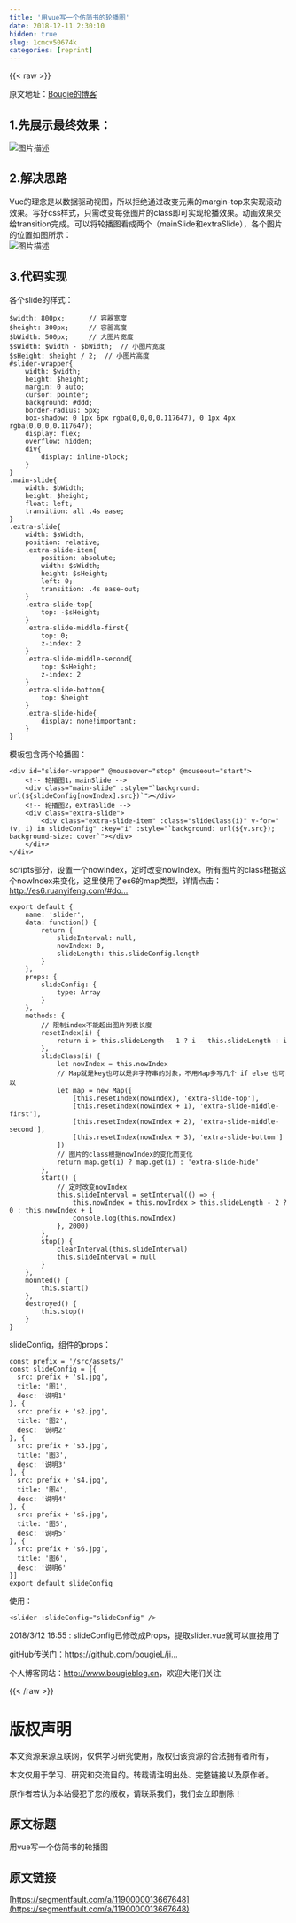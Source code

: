 ```yaml
---
title: '用vue写一个仿简书的轮播图' 
date: 2018-12-11 2:30:10
hidden: true
slug: 1cmcv50674k
categories: [reprint]
---
```


{{< raw >}}

                    
<p>原文地址：<a href="http://bougieblog.cn/article/Qk9VNkdJRQ.html" rel="nofollow noreferrer" target="_blank">Bougie的博客</a></p>
<h2 id="articleHeader0">1.先展示最终效果：</h2>
<p><span class="img-wrap"><img data-src="/img/bV5vD2?w=823&amp;h=317" src="https://static.alili.tech/img/bV5vD2?w=823&amp;h=317" alt="图片描述" title="图片描述" style="cursor: pointer; display: inline;"></span></p>
<h2 id="articleHeader1">2.解决思路</h2>
<p>Vue的理念是以数据驱动视图，所以拒绝通过改变元素的margin-top来实现滚动效果。写好css样式，只需改变每张图片的class即可实现轮播效果。动画效果交给transition完成。可以将轮播图看成两个（mainSlide和extraSlide），各个图片的位置如图所示：<br><span class="img-wrap"><img data-src="/img/bV5vFy?w=1457&amp;h=1091" src="https://static.alili.tech/img/bV5vFy?w=1457&amp;h=1091" alt="图片描述" title="图片描述" style="cursor: pointer; display: inline;"></span></p>
<h2 id="articleHeader2">3.代码实现</h2>
<p>各个slide的样式：</p>
<div class="widget-codetool" style="display:none;">
      <div class="widget-codetool--inner">
      <span class="selectCode code-tool" data-toggle="tooltip" data-placement="top" title="" data-original-title="全选"></span>
      <span type="button" class="copyCode code-tool" data-toggle="tooltip" data-placement="top" data-clipboard-text="$width: 800px;      // 容器宽度
$height: 300px;     // 容器高度
$bWidth: 500px;     // 大图片宽度
$sWidth: $width - $bWidth;  // 小图片宽度
$sHeight: $height / 2;  // 小图片高度
#slider-wrapper{
    width: $width;
    height: $height;
    margin: 0 auto;
    cursor: pointer;
    background: #ddd;
    border-radius: 5px;
    box-shadow: 0 1px 6px rgba(0,0,0,0.117647), 0 1px 4px rgba(0,0,0,0.117647);
    display: flex;
    overflow: hidden;
    div{
        display: inline-block;
    }
}
.main-slide{
    width: $bWidth;
    height: $height;
    float: left;
    transition: all .4s ease;
}
.extra-slide{
    width: $sWidth;
    position: relative;
    .extra-slide-item{
        position: absolute;
        width: $sWidth;
        height: $sHeight;
        left: 0;
        transition: .4s ease-out;
    }
    .extra-slide-top{
        top: -$sHeight;
    }
    .extra-slide-middle-first{
        top: 0;
        z-index: 2
    }
    .extra-slide-middle-second{
        top: $sHeight;
        z-index: 2
    }
    .extra-slide-bottom{
        top: $height
    }
    .extra-slide-hide{
        display: none!important;
    }
}" title="" data-original-title="复制"></span>
      <span type="button" class="saveToNote code-tool" data-toggle="tooltip" data-placement="top" title="" data-original-title="放进笔记"></span>
      </div>
      </div><pre class="hljs scss"><code><span class="hljs-variable">$width</span>: <span class="hljs-number">800px</span>;      <span class="hljs-comment">// 容器宽度</span>
<span class="hljs-variable">$height</span>: <span class="hljs-number">300px</span>;     <span class="hljs-comment">// 容器高度</span>
<span class="hljs-variable">$bWidth</span>: <span class="hljs-number">500px</span>;     <span class="hljs-comment">// 大图片宽度</span>
<span class="hljs-variable">$sWidth</span>: <span class="hljs-variable">$width</span> - <span class="hljs-variable">$bWidth</span>;  <span class="hljs-comment">// 小图片宽度</span>
<span class="hljs-variable">$sHeight</span>: <span class="hljs-variable">$height</span> / <span class="hljs-number">2</span>;  <span class="hljs-comment">// 小图片高度</span>
<span class="hljs-selector-id">#slider-wrapper</span>{
    <span class="hljs-attribute">width</span>: <span class="hljs-variable">$width</span>;
    <span class="hljs-attribute">height</span>: <span class="hljs-variable">$height</span>;
    <span class="hljs-attribute">margin</span>: <span class="hljs-number">0</span> auto;
    <span class="hljs-attribute">cursor</span>: pointer;
    <span class="hljs-attribute">background</span>: <span class="hljs-number">#ddd</span>;
    <span class="hljs-attribute">border-radius</span>: <span class="hljs-number">5px</span>;
    <span class="hljs-attribute">box-shadow</span>: <span class="hljs-number">0</span> <span class="hljs-number">1px</span> <span class="hljs-number">6px</span> rgba(<span class="hljs-number">0</span>,<span class="hljs-number">0</span>,<span class="hljs-number">0</span>,<span class="hljs-number">0.117647</span>), <span class="hljs-number">0</span> <span class="hljs-number">1px</span> <span class="hljs-number">4px</span> rgba(<span class="hljs-number">0</span>,<span class="hljs-number">0</span>,<span class="hljs-number">0</span>,<span class="hljs-number">0.117647</span>);
    <span class="hljs-attribute">display</span>: flex;
    <span class="hljs-attribute">overflow</span>: hidden;
    <span class="hljs-selector-tag">div</span>{
        <span class="hljs-attribute">display</span>: inline-block;
    }
}
<span class="hljs-selector-class">.main-slide</span>{
    <span class="hljs-attribute">width</span>: <span class="hljs-variable">$bWidth</span>;
    <span class="hljs-attribute">height</span>: <span class="hljs-variable">$height</span>;
    <span class="hljs-attribute">float</span>: left;
    <span class="hljs-attribute">transition</span>: all .<span class="hljs-number">4s</span> ease;
}
<span class="hljs-selector-class">.extra-slide</span>{
    <span class="hljs-attribute">width</span>: <span class="hljs-variable">$sWidth</span>;
    <span class="hljs-attribute">position</span>: relative;
    <span class="hljs-selector-class">.extra-slide-item</span>{
        <span class="hljs-attribute">position</span>: absolute;
        <span class="hljs-attribute">width</span>: <span class="hljs-variable">$sWidth</span>;
        <span class="hljs-attribute">height</span>: <span class="hljs-variable">$sHeight</span>;
        <span class="hljs-attribute">left</span>: <span class="hljs-number">0</span>;
        <span class="hljs-attribute">transition</span>: .<span class="hljs-number">4s</span> ease-out;
    }
    <span class="hljs-selector-class">.extra-slide-top</span>{
        <span class="hljs-attribute">top</span>: -<span class="hljs-variable">$sHeight</span>;
    }
    <span class="hljs-selector-class">.extra-slide-middle-first</span>{
        <span class="hljs-attribute">top</span>: <span class="hljs-number">0</span>;
        <span class="hljs-attribute">z-index</span>: <span class="hljs-number">2</span>
    }
    .extra-slide-middle-second{
        top: <span class="hljs-variable">$sHeight</span>;
        <span class="hljs-attribute">z-index</span>: <span class="hljs-number">2</span>
    }
    .extra-slide-bottom{
        top: <span class="hljs-variable">$height</span>
    }
    .extra-slide-hide{
        display: none<span class="hljs-meta">!important</span>;
    }
}</code></pre>
<p>模板包含两个轮播图：</p>
<div class="widget-codetool" style="display:none;">
      <div class="widget-codetool--inner">
      <span class="selectCode code-tool" data-toggle="tooltip" data-placement="top" title="" data-original-title="全选"></span>
      <span type="button" class="copyCode code-tool" data-toggle="tooltip" data-placement="top" data-clipboard-text="<div id=&quot;slider-wrapper&quot; @mouseover=&quot;stop&quot; @mouseout=&quot;start&quot;>
    <!-- 轮播图1，mainSlide -->
    <div class=&quot;main-slide&quot; :style=&quot;`background: url(${slideConfig[nowIndex].src})`&quot;></div>
    <!-- 轮播图2，extraSlide -->
    <div class=&quot;extra-slide&quot;>
        <div class=&quot;extra-slide-item&quot; :class=&quot;slideClass(i)&quot; v-for=&quot;(v, i) in slideConfig&quot; :key=&quot;i&quot; :style=&quot;`background: url(${v.src}); background-size: cover`&quot;></div>
    </div>
</div>" title="" data-original-title="复制"></span>
      <span type="button" class="saveToNote code-tool" data-toggle="tooltip" data-placement="top" title="" data-original-title="放进笔记"></span>
      </div>
      </div><pre class="hljs dust"><code><span class="xml"><span class="hljs-tag">&lt;<span class="hljs-name">div</span> <span class="hljs-attr">id</span>=<span class="hljs-string">"slider-wrapper"</span> @<span class="hljs-attr">mouseover</span>=<span class="hljs-string">"stop"</span> @<span class="hljs-attr">mouseout</span>=<span class="hljs-string">"start"</span>&gt;</span>
    <span class="hljs-comment">&lt;!-- 轮播图1，mainSlide --&gt;</span>
    <span class="hljs-tag">&lt;<span class="hljs-name">div</span> <span class="hljs-attr">class</span>=<span class="hljs-string">"main-slide"</span> <span class="hljs-attr">:style</span>=<span class="hljs-string">"`background: url($</span></span></span><span class="hljs-template-variable">{slideConfig[nowIndex].src}</span><span class="xml"><span class="hljs-tag"><span class="hljs-string">)`"</span>&gt;</span><span class="hljs-tag">&lt;/<span class="hljs-name">div</span>&gt;</span>
    <span class="hljs-comment">&lt;!-- 轮播图2，extraSlide --&gt;</span>
    <span class="hljs-tag">&lt;<span class="hljs-name">div</span> <span class="hljs-attr">class</span>=<span class="hljs-string">"extra-slide"</span>&gt;</span>
        <span class="hljs-tag">&lt;<span class="hljs-name">div</span> <span class="hljs-attr">class</span>=<span class="hljs-string">"extra-slide-item"</span> <span class="hljs-attr">:class</span>=<span class="hljs-string">"slideClass(i)"</span> <span class="hljs-attr">v-for</span>=<span class="hljs-string">"(v, i) in slideConfig"</span> <span class="hljs-attr">:key</span>=<span class="hljs-string">"i"</span> <span class="hljs-attr">:style</span>=<span class="hljs-string">"`background: url($</span></span></span><span class="hljs-template-variable">{v.src}</span><span class="xml"><span class="hljs-tag"><span class="hljs-string">); background-size: cover`"</span>&gt;</span><span class="hljs-tag">&lt;/<span class="hljs-name">div</span>&gt;</span>
    <span class="hljs-tag">&lt;/<span class="hljs-name">div</span>&gt;</span>
<span class="hljs-tag">&lt;/<span class="hljs-name">div</span>&gt;</span></span></code></pre>
<p>scripts部分，设置一个nowIndex，定时改变nowIndex。所有图片的class根据这个nowIndex来变化，这里使用了es6的map类型，详情点击：<a href="http://es6.ruanyifeng.com/#docs/set-map" rel="nofollow noreferrer" target="_blank">http://es6.ruanyifeng.com/#do...</a></p>
<div class="widget-codetool" style="display:none;">
      <div class="widget-codetool--inner">
      <span class="selectCode code-tool" data-toggle="tooltip" data-placement="top" title="" data-original-title="全选"></span>
      <span type="button" class="copyCode code-tool" data-toggle="tooltip" data-placement="top" data-clipboard-text="export default {
    name: 'slider',
    data: function() {    
        return {
            slideInterval: null,
            nowIndex: 0,
            slideLength: this.slideConfig.length
        }
    },
    props: {
        slideConfig: {
            type: Array
        }
    },
    methods: {
        // 限制index不能超出图片列表长度
        resetIndex(i) {
            return i > this.slideLength - 1 ? i - this.slideLength : i
        },
        slideClass(i) {
            let nowIndex = this.nowIndex
            // Map就是key也可以是非字符串的对象，不用Map多写几个 if else 也可以
            let map = new Map([
                [this.resetIndex(nowIndex), 'extra-slide-top'],
                [this.resetIndex(nowIndex + 1), 'extra-slide-middle-first'],
                [this.resetIndex(nowIndex + 2), 'extra-slide-middle-second'],
                [this.resetIndex(nowIndex + 3), 'extra-slide-bottom']
            ])
            // 图片的class根据nowIndex的变化而变化
            return map.get(i) ? map.get(i) : 'extra-slide-hide'
        },
        start() {
            // 定时改变nowIndex
            this.slideInterval = setInterval(() => {
                this.nowIndex = this.nowIndex > this.slideLength - 2 ? 0 : this.nowIndex + 1
                console.log(this.nowIndex)
            }, 2000)
        },
        stop() {
            clearInterval(this.slideInterval)
            this.slideInterval = null
        }
    },
    mounted() {
        this.start()
    },
    destroyed() {
        this.stop()
    }
}" title="" data-original-title="复制"></span>
      <span type="button" class="saveToNote code-tool" data-toggle="tooltip" data-placement="top" title="" data-original-title="放进笔记"></span>
      </div>
      </div><pre class="hljs kotlin"><code>export <span class="hljs-keyword">default</span> {
    name: <span class="hljs-string">'slider'</span>,
    <span class="hljs-keyword">data</span>: function() {    
        <span class="hljs-keyword">return</span> {
            slideInterval: <span class="hljs-literal">null</span>,
            nowIndex: <span class="hljs-number">0</span>,
            slideLength: <span class="hljs-keyword">this</span>.slideConfig.length
        }
    },
    props: {
        slideConfig: {
            type: Array
        }
    },
    methods: {
        <span class="hljs-comment">// 限制index不能超出图片列表长度</span>
        resetIndex(i) {
            <span class="hljs-keyword">return</span> i &gt; <span class="hljs-keyword">this</span>.slideLength - <span class="hljs-number">1</span> ? i - <span class="hljs-keyword">this</span>.slideLength : i
        },
        slideClass(i) {
            let nowIndex = <span class="hljs-keyword">this</span>.nowIndex
            <span class="hljs-comment">// Map就是key也可以是非字符串的对象，不用Map多写几个 if else 也可以</span>
            let map = new Map([
                [<span class="hljs-keyword">this</span>.resetIndex(nowIndex), <span class="hljs-string">'extra-slide-top'</span>],
                [<span class="hljs-keyword">this</span>.resetIndex(nowIndex + <span class="hljs-number">1</span>), <span class="hljs-string">'extra-slide-middle-first'</span>],
                [<span class="hljs-keyword">this</span>.resetIndex(nowIndex + <span class="hljs-number">2</span>), <span class="hljs-string">'extra-slide-middle-second'</span>],
                [<span class="hljs-keyword">this</span>.resetIndex(nowIndex + <span class="hljs-number">3</span>), <span class="hljs-string">'extra-slide-bottom'</span>]
            ])
            <span class="hljs-comment">// 图片的class根据nowIndex的变化而变化</span>
            <span class="hljs-keyword">return</span> map.<span class="hljs-keyword">get</span>(i) ? map.<span class="hljs-keyword">get</span>(i) : <span class="hljs-string">'extra-slide-hide'</span>
        },
        start() {
            <span class="hljs-comment">// 定时改变nowIndex</span>
            <span class="hljs-keyword">this</span>.slideInterval = setInterval(() =&gt; {
                <span class="hljs-keyword">this</span>.nowIndex = <span class="hljs-keyword">this</span>.nowIndex &gt; <span class="hljs-keyword">this</span>.slideLength - <span class="hljs-number">2</span> ? <span class="hljs-number">0</span> : <span class="hljs-keyword">this</span>.nowIndex + <span class="hljs-number">1</span>
                console.log(<span class="hljs-keyword">this</span>.nowIndex)
            }, <span class="hljs-number">2000</span>)
        },
        stop() {
            clearInterval(<span class="hljs-keyword">this</span>.slideInterval)
            <span class="hljs-keyword">this</span>.slideInterval = <span class="hljs-literal">null</span>
        }
    },
    mounted() {
        <span class="hljs-keyword">this</span>.start()
    },
    destroyed() {
        <span class="hljs-keyword">this</span>.stop()
    }
}</code></pre>
<p>slideConfig，组件的props：</p>
<div class="widget-codetool" style="display:none;">
      <div class="widget-codetool--inner">
      <span class="selectCode code-tool" data-toggle="tooltip" data-placement="top" title="" data-original-title="全选"></span>
      <span type="button" class="copyCode code-tool" data-toggle="tooltip" data-placement="top" data-clipboard-text="const prefix = '/src/assets/'
const slideConfig = [{
  src: prefix + 's1.jpg',
  title: '图1',
  desc: '说明1'
}, {
  src: prefix + 's2.jpg',
  title: '图2',
  desc: '说明2'
}, {
  src: prefix + 's3.jpg',
  title: '图3',
  desc: '说明3'
}, {
  src: prefix + 's4.jpg',
  title: '图4',
  desc: '说明4'
}, {
  src: prefix + 's5.jpg',
  title: '图5',
  desc: '说明5'
}, {
  src: prefix + 's6.jpg',
  title: '图6',
  desc: '说明6'
}]
export default slideConfig" title="" data-original-title="复制"></span>
      <span type="button" class="saveToNote code-tool" data-toggle="tooltip" data-placement="top" title="" data-original-title="放进笔记"></span>
      </div>
      </div><pre class="hljs xl"><code>const <span class="hljs-keyword">prefix</span> = <span class="hljs-string">'/src/assets/'</span>
const slideConfig = [{
  src: <span class="hljs-keyword">prefix</span> + <span class="hljs-string">'s1.jpg'</span>,
  <span class="hljs-built_in">title</span>: <span class="hljs-string">'图1'</span>,
  desc: <span class="hljs-string">'说明1'</span>
}, {
  src: <span class="hljs-keyword">prefix</span> + <span class="hljs-string">'s2.jpg'</span>,
  <span class="hljs-built_in">title</span>: <span class="hljs-string">'图2'</span>,
  desc: <span class="hljs-string">'说明2'</span>
}, {
  src: <span class="hljs-keyword">prefix</span> + <span class="hljs-string">'s3.jpg'</span>,
  <span class="hljs-built_in">title</span>: <span class="hljs-string">'图3'</span>,
  desc: <span class="hljs-string">'说明3'</span>
}, {
  src: <span class="hljs-keyword">prefix</span> + <span class="hljs-string">'s4.jpg'</span>,
  <span class="hljs-built_in">title</span>: <span class="hljs-string">'图4'</span>,
  desc: <span class="hljs-string">'说明4'</span>
}, {
  src: <span class="hljs-keyword">prefix</span> + <span class="hljs-string">'s5.jpg'</span>,
  <span class="hljs-built_in">title</span>: <span class="hljs-string">'图5'</span>,
  desc: <span class="hljs-string">'说明5'</span>
}, {
  src: <span class="hljs-keyword">prefix</span> + <span class="hljs-string">'s6.jpg'</span>,
  <span class="hljs-built_in">title</span>: <span class="hljs-string">'图6'</span>,
  desc: <span class="hljs-string">'说明6'</span>
}]
export default slideConfig</code></pre>
<p>使用：</p>
<div class="widget-codetool" style="display:none;">
      <div class="widget-codetool--inner">
      <span class="selectCode code-tool" data-toggle="tooltip" data-placement="top" title="" data-original-title="全选"></span>
      <span type="button" class="copyCode code-tool" data-toggle="tooltip" data-placement="top" data-clipboard-text="<slider :slideConfig=&quot;slideConfig&quot; />" title="" data-original-title="复制"></span>
      <span type="button" class="saveToNote code-tool" data-toggle="tooltip" data-placement="top" title="" data-original-title="放进笔记"></span>
      </div>
      </div><pre class="hljs xml"><code style="word-break: break-word; white-space: initial;"><span class="hljs-tag">&lt;<span class="hljs-name">slider</span> <span class="hljs-attr">:slideConfig</span>=<span class="hljs-string">"slideConfig"</span> /&gt;</span></code></pre>
<p>2018/3/12 16:55 : slideConfig已修改成Props，提取slider.vue就可以直接用了</p>
<p>gitHub传送门：<a href="https://github.com/bougieL/jianshuslider" rel="nofollow noreferrer" target="_blank">https://github.com/bougieL/ji...</a></p>
<p>个人博客网站：<a href="http://www.bougieblog.cn" rel="nofollow noreferrer" target="_blank">http://www.bougieblog.cn</a>，欢迎大佬们关注</p>

                
{{< /raw >}}

# 版权声明
本文资源来源互联网，仅供学习研究使用，版权归该资源的合法拥有者所有，

本文仅用于学习、研究和交流目的。转载请注明出处、完整链接以及原作者。

原作者若认为本站侵犯了您的版权，请联系我们，我们会立即删除！

## 原文标题
用vue写一个仿简书的轮播图

## 原文链接
[https://segmentfault.com/a/1190000013667648](https://segmentfault.com/a/1190000013667648)

